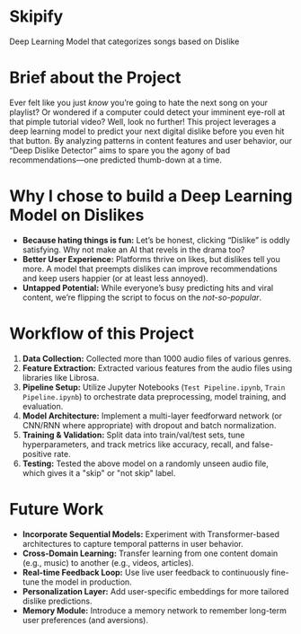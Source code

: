 # Skipify
Deep Learning Model that categorizes songs based on Dislike

# Brief about the Project
Ever felt like you just *know* you’re going to hate the next song on your playlist? Or wondered if a computer could detect your imminent eye-roll at that pimple tutorial video? Well, look no further! This project leverages a deep learning model to predict your next digital dislike before you even hit that button. By analyzing patterns in content features and user behavior, our “Deep Dislike Detector” aims to spare you the agony of bad recommendations—one predicted thumb-down at a time.

# Why I chose to build a Deep Learning Model on Dislikes
- **Because hating things is fun:** Let’s be honest, clicking “Dislike” is oddly satisfying. Why not make an AI that revels in the drama too?
- **Better User Experience:** Platforms thrive on likes, but dislikes tell you more. A model that preempts dislikes can improve recommendations and keep users happier (or at least less annoyed).
- **Untapped Potential:** While everyone’s busy predicting hits and viral content, we’re flipping the script to focus on the *not-so-popular*.

# Workflow of this Project
1. **Data Collection:** Collected more than 1000 audio files of various genres.
2. **Feature Extraction:** Extracted various features from the audio files using libraries like Librosa.
3. **Pipeline Setup:** Utilize Jupyter Notebooks (`Test Pipeline.ipynb`, `Train Pipeline.ipynb`) to orchestrate data preprocessing, model training, and evaluation.
4. **Model Architecture:** Implement a multi-layer feedforward network (or CNN/RNN where appropriate) with dropout and batch normalization.
5. **Training & Validation:** Split data into train/val/test sets, tune hyperparameters, and track metrics like accuracy, recall, and false-positive rate.
6. **Testing:** Tested the above model on a randomly unseen audio file, which gives it a "skip" or "not skip" label.

# Future Work
- **Incorporate Sequential Models:** Experiment with Transformer-based architectures to capture temporal patterns in user behavior.
- **Cross-Domain Learning:** Transfer learning from one content domain (e.g., music) to another (e.g., videos, articles).
- **Real-time Feedback Loop:** Use live user feedback to continuously fine-tune the model in production.
- **Personalization Layer:** Add user-specific embeddings for more tailored dislike predictions.
- **Memory Module:** Introduce a memory network to remember long-term user preferences (and aversions).

